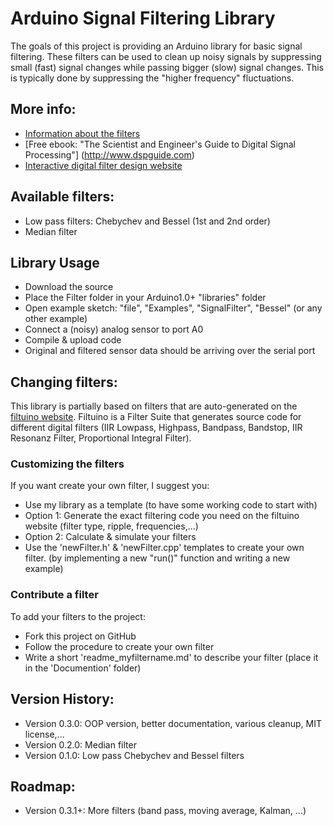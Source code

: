 # Arduino Signal Filtering Library
The goals of this project is providing an Arduino library for basic signal filtering.
These filters can be used to clean up noisy signals by suppressing small (fast) signal changes while passing bigger (slow) signal changes. 
This is typically done by suppressing the "higher frequency" fluctuations.

## More info:
 * [Information about the filters](https://github.com/jeroendoggen/Arduino-signal-filtering-library/wiki/Signal-Filtering-Basics)
 * [Free ebook: "The Scientist and Engineer's Guide to Digital Signal Processing"] (http://www.dspguide.com)
 * [Interactive digital filter design website](http://www-users.cs.york.ac.uk/~fisher/mkfilter/)

## Available filters:
 * Low pass filters: Chebychev and Bessel (1st and 2nd order)
 * Median filter

## Library Usage
 * Download the source
 * Place the Filter folder in your Arduino1.0+ "libraries" folder
 * Open example sketch: "file", "Examples", "SignalFilter", "Bessel" (or any other example)
 * Connect a (noisy) analog sensor to port A0
 * Compile & upload code
 * Original and filtered sensor data should be arriving over the serial port

## Changing filters:
This library is partially based on filters that are auto-generated on the [filtuino website](http://www.schwietering.com/jayduino/filtuino/).
Filtuino is a Filter Suite that generates source code for different digital filters (IIR Lowpass, Highpass, Bandpass, Bandstop, IIR Resonanz Filter, Proportional Integral Filter).

### Customizing the filters
If you want create your own filter, I suggest you:
 * Use my library as a template (to have some working code to start with)
 * Option 1: Generate the exact filtering code you need on the filtuino website (filter type, ripple, frequencies,...)
 * Option 2: Calculate & simulate your filters
 * Use the 'newFilter.h' & 'newFilter.cpp' templates to create your own filter. (by implementing a new "run()" function and writing a new example)

### Contribute a filter
To add your filters to the project:
 * Fork this project on GitHub
 * Follow the procedure to create your own filter
 * Write a short 'readme_myfiltername.md' to describe your filter (place it in the 'Documention' folder) 

## Version History:
 * Version 0.3.0: OOP version, better documentation, various cleanup, MIT license,...
 * Version 0.2.0: Median filter
 * Version 0.1.0: Low pass Chebychev and Bessel filters

## Roadmap:
 * Version 0.3.1+: More filters (band pass, moving average, Kalman, ...)                                             
